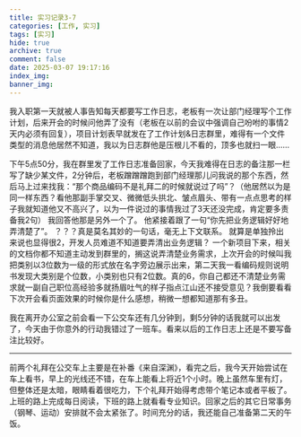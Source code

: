 ```yaml
---
title: 实习记录3-7
categories: [工作, 实习]
tags: [实习]
hide: true
archive: true
comment: false
date: 2025-03-07 19:17:16
index_img:
banner_img:
---
```


我入职第一天就被人事告知每天都要写工作日志，老板有一次让部门经理写个工作计划，后来开会的时候问他弄了没有（老板在以前的会议中强调自己吩咐的事情2天内必须有回复），项目计划表早就发在了工作计划&日志群里，难得有一个文件类型的消息他居然不知道，我以为日志群他是压根儿不看的，顶多也就扫一眼……
<!-- more -->

下午5点50分，我在群里发了工作日志准备回家，今天我难得在日志的备注那一栏写了缺少某文件，2分钟后，老板蹭蹭蹭跑到部门经理那儿问我说的那个东西，然后马上过来找我：“那个商品编码不是礼拜二的时候就说过了吗”？（他居然以为是同一样东西？看他那副手掌交叉、微微低头拱北、皱点眉头、带有一点点思考的样子我就知道他又不高兴了，以为一件说过的事情我过了3天还没完成，肯定要多责备我2句） 我回答他那是另外一个了。 他紧接着跟了一句“你先把业务逻辑好好地弄清楚了”。 ？？？真是莫名其妙的一句话，毫无上下文联系。 就算是单独拎出来说也显得很2，开发人员难道不知道要弄清出业务逻辑？ 一个新项目下来，相关的文档你都不知道主动发到群里的，搁这说弄清楚业务需求，上次开会的时候叫我把类别以3位数为一级的形式放在名字旁边展示出来，第二天我一看编码规则说明书发现大类别是个位数，小类别也只有2位数。真的6，你自己都还不清楚业务需求就一副自己职位高经验多就扬眉吐气的样子指点江山还不接受意见？我倒要看看下次开会看页面效果的时候你是什么感想，稍微一想都知道那有多丑。

我在离开办公室之前会看一下公交车还有几分钟到，剩5分钟的话我就可以出发了，今天由于你意外的行动我错过了一班车。看来以后的工作日志上还是不要写备注比较好。

---

前两个礼拜在公交车上主要是在补番《来自深渊》，看完之后，我今天开始尝试在车上看书，早上的光线还不错，在车上能看上将近1个小时。晚上虽然车里有灯，但整体还是太暗，眼睛看着很吃力，下个礼拜开始得考虑带个笔记本或者平板了。上班的路上完成每日阅读，下班的路上就看看专业知识。回家之后的其它日常事务（钢琴、运动）安排就不会太紧张了。时间充分的话，我还能自己准备第二天的午饭。